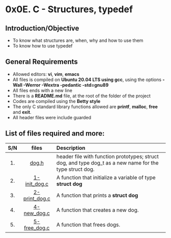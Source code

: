# 0x0E. C - Structures, typedef
## Introduction/Objective
* To know what structures are, when, why and how to use them
* To know how to use typedef

## General Requirements
* Allowed editors: **vi**, **vim**, **emacs**
* All files is compiled on **Ubuntu 20.04 LTS using gcc**, using the options **-Wall -Werror -Wextra -pedantic -std=gnu89**
* All files ends with a new line
* There is a **README.md** file, at the root of the folder of the project
* Codes are compiled using the **Betty style**
* The only C standard library functions allowed are **printf**, **malloc**, **free** and **exit**. 
* All header files were include guarded

## List of files required and more:
| S/N   |       files          |        Description  |
|:-----:|:--------------------:|:-------------------|
|  1.   | [dog.h](https://github.com/Dikachis/alx-low_level_programming/blob/master/0x0E-structures_typedef/dog.h) | header file with function prototypes; struct dog, and type dog_t as a new name for the type struct dog.  |
|  2.   |[1-init_dog.c](https://github.com/Dikachis/alx-low_level_programming/blob/master/0x0E-structures_typedef/1-init_dog.c) | A function that initialize a variable of type **struct dog**  |
|  3.   |[2-print_dog.c](https://github.com/Dikachis/alx-low_level_programming/blob/master/0x0E-structures_typedef/2-print_dog.c) |A function that prints a **struct dog**|
|  4.   |[4-new_dog.c](https://github.com/Dikachis/alx-low_level_programming/blob/master/0x0E-structures_typedef/4-new_dog.c) | A function that creates a new dog.|
|  5.   |[5-free_dog.c](https://github.com/Dikachis/alx-low_level_programming/blob/master/0x0E-structures_typedef/5-free_dog.c) | A function that frees dogs.|
